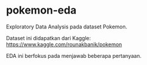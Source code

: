 # pokemon-eda
Exploratory Data Analysis pada dataset Pokemon.

Dataset ini didapatkan dari Kaggle:
https://www.kaggle.com/rounakbanik/pokemon

EDA ini berfokus pada menjawab beberapa pertanyaan.
